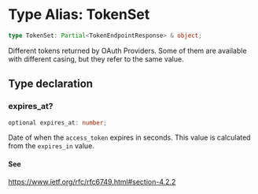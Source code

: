 # Type Alias: TokenSet

```ts
type TokenSet: Partial<TokenEndpointResponse> & object;
```

Different tokens returned by OAuth Providers.
Some of them are available with different casing,
but they refer to the same value.

## Type declaration

### expires\_at?

```ts
optional expires_at: number;
```

Date of when the `access_token` expires in seconds.
This value is calculated from the `expires_in` value.

#### See

https://www.ietf.org/rfc/rfc6749.html#section-4.2.2
